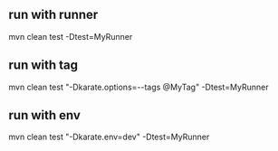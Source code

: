 ## run with runner

mvn clean test -Dtest=MyRunner

## run with tag

mvn clean test "-Dkarate.options=--tags @MyTag" -Dtest=MyRunner

## run with env

mvn clean test "-Dkarate.env=dev" -Dtest=MyRunner

